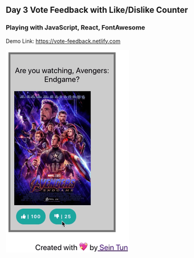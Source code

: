 ## Day 3 Vote Feedback with Like/Dislike Counter

### Playing with JavaScript, React, FontAwesome

Demo Link: https://vote-feedback.netlify.com

![Image of home screen](vote-feedback-demo.gif)
